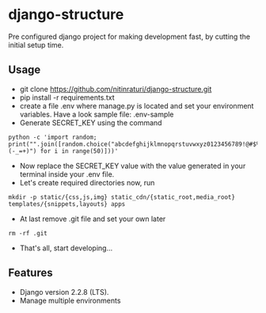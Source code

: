 # django-structure
Pre configured django project for making development fast, by cutting the initial setup time.

## Usage
- git clone https://github.com/nitinraturi/django-structure.git
- pip install -r requirements.txt
- create a file .env where manage.py is located and set your environment variables. Have a look sample file: .env-sample
- Generate SECRET_KEY using the command
```
python -c 'import random; print("".join([random.choice("abcdefghijklmnopqrstuvwxyz0123456789!@#$%^&*(-_=+)") for i in range(50)]))'
```
- Now replace the SECRET_KEY value with the value generated in your terminal inside your .env file.
- Let's create required directories now, run
```
mkdir -p static/{css,js,img} static_cdn/{static_root,media_root} templates/{snippets,layouts} apps
```
- At last remove .git file and set your own later
```
rm -rf .git
```
- That's all, start developing...

## Features
- Django version 2.2.8 (LTS).
- Manage multiple environments
